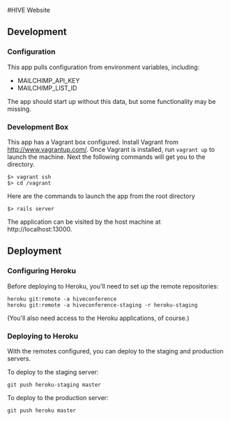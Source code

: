 #HIVE Website

## Development

### Configuration

This app pulls configuration from environment variables, including:

* MAILCHIMP_API_KEY
* MAILCHIMP_LIST_ID

The app should start up without this data, but some functionality may be missing.

### Development Box

This app has a Vagrant box configured. Install Vagrant from http://www.vagrantup.com/. Once Vagrant is installed, run `vagrant up` to launch the machine. Next the following commands will get you to the directory.

```
$> vagrant ssh
$> cd /vagrant
```

Here are the commands to launch the app from the root directory

```
$> rails server
```

The application can be visited by the host machine at http://localhost:13000.

## Deployment

### Configuring Heroku
Before deploying to Heroku, you'll need to set up the remote repositories:

    heroku git:remote -a hiveconference
    heroku git:remote -a hiveconference-staging -r heroku-staging

(You'll also need access to the Heroku applications, of course.)

### Deploying to Heroku
With the remotes configured, you can deploy to the staging and production servers.

To deploy to the staging server:

    git push heroku-staging master

To deploy to the production server:

    git push heroku master

